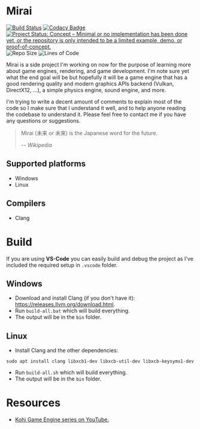 # Mirai

[![Build Status](https://github.com/WaleedYaser/mirai/workflows/build/badge.svg)](https://github.com/WaleedYaser/mirai/actions)
[![Codacy Badge](https://app.codacy.com/project/badge/Grade/c19ca50a0d7e4f32a11b90e779a22210)](https://www.codacy.com/gh/WaleedYaser/mirai/dashboard?utm_source=github.com&amp;utm_medium=referral&amp;utm_content=WaleedYaser/mirai&amp;utm_campaign=Badge_Grade)
[![Project Status: Concept – Minimal or no implementation has been done yet, or the repository is only intended to be a limited example, demo, or proof-of-concept.](https://www.repostatus.org/badges/latest/concept.svg)](https://www.repostatus.org/#concept)
![Repo Size](https://img.shields.io/github/repo-size/WaleedYaser/mirai)
![Lines of Code](https://img.shields.io/tokei/lines/github/WaleedYaser/mirai)

Mirai is a side project I'm working on now for the purpose of learning more about game engines, rendering, and game development. I'm note sure yet what the end goal will be but hopefully it will be a game engine that has a good rendering quality and modern graphics APIs backend (Vulkan, DirectX12, ...), a simple physics engine, sound engine, and more.

I'm trying to write a decent amount of comments to explain most of the code so I make sure that I understand it well, and to help anyone reading the codebase to understand it. Please feel free to contact me if you have any questions or suggestions.

> Mirai (未来 or 未來) is the Japanese word for the future.
>
> -- <cite>Wikipedia</cite>

## Supported platforms
- Windows
- Linux

## Compilers
- Clang

# Build

If you are using **VS-Code** you can easily build and debug the project as I've included the required setup in `.vscode` folder.

## Windows
- Download and install Clang (if you don't have it): https://releases.llvm.org/download.html.
- Run `build-all.bat` which will build everything.
- The output will be in the `bin` folder.

## Linux
- Install Clang and the other dependencies:

```
sudo apt install clang libxcb1-dev libxcb-util-dev libxcb-keysyms1-dev
```
- Run `build-all.sh` which will build everything.
- The output will be in the `bin` folder.

# Resources
- [Kohi Game Engine series on YouTube.](https://www.youtube.com/playlist?list=PLv8Ddw9K0JPg1BEO-RS-0MYs423cvLVtj)